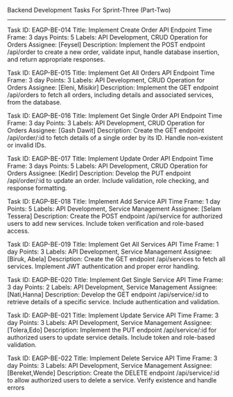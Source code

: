 Backend Development Tasks
For Sprint-Three (Part-Two)
******************************************************************************************
Task ID: EAGP-BE-014
Title: Implement Create Order API Endpoint
Time Frame: 3 days
Points: 5
Labels: API Development, CRUD Operation for Orders
Assignee: [Feysel]
Description: Implement the POST endpoint /api/order to create a new order, validate input, handle database insertion, and return appropriate responses.


   
Task ID: EAGP-BE-015
Title: Implement Get All Orders API Endpoint
Time Frame: 3 day
Points: 3
Labels: API Development, CRUD Operation for Orders
Assignee: [Eleni, Misikir]
Description: Implement the GET endpoint /api/orders to fetch all orders, including details and associated services, from the database.



Task ID: EAGP-BE-016
Title: Implement Get Single Order API Endpoint
Time Frame: 3 day
Points: 3
Labels: API Development, CRUD Operation for Orders
Assignee: [Gash Dawit]
Description: Create the GET endpoint /api/order/:id to fetch details of a single order by its ID. Handle non-existent or invalid IDs.



Task ID: EAGP-BE-017
Title: Implement Update Order API Endpoint
Time Frame: 3 days
Points: 5
Labels: API Development, CRUD Operation for Orders
Assignee: [Kedir]
Description: Develop the PUT endpoint /api/order/:id to update an order. Include validation, role checking, and response formatting.



Task ID: EAGP-BE-018
Title: Implement Add Service API
Time Frame: 1 day
Points: 5
Labels: API Development, Service Management
Assignee: [Selam Tessera]
Description: Create the POST endpoint /api/service for authorized users to add new services. Include token verification and role-based access.



Task ID: EAGP-BE-019
Title: Implement Get All Services API
Time Frame: 1 day
Points: 3
Labels: API Development, Service Management
Assignee: [Biruk, Abela]
Description: Create the GET endpoint /api/services to fetch all services. Implement JWT authentication and proper error handling.



Task ID: EAGP-BE-020
Title: Implement Get Single Service API
Time Frame: 3 day
Points: 2
Labels: API Development, Service Management
Assignee: [Nati,Hanna]
Description: Develop the GET endpoint /api/service/:id to retrieve details of a specific service. Include authentication and validation.


Task ID: EAGP-BE-021
Title: Implement Update Service API
Time Frame: 3 day
Points: 3
Labels: API Development, Service Management
Assignee: [Tolera,Edo]
Description: Implement the PUT endpoint /api/service/:id for authorized users to update service details. Include token and role-based validation.


Task ID: EAGP-BE-022
Title: Implement Delete Service API
Time Frame: 3 day
Points: 3
Labels: API Development, Service Management
Assignee: [Bereket,Wende]
Description: Create the DELETE endpoint /api/service/:id to allow authorized users to delete a service. Verify existence and handle errors
